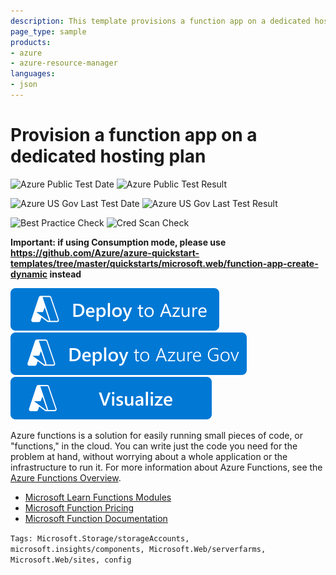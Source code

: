 ```yaml
---
description: This template provisions a function app on a dedicated hosting plan, meaning it will be run and billed just like any App Service site. There are other templates available for provisioning on a dynamic hosting plan.
page_type: sample
products:
- azure
- azure-resource-manager
languages:
- json
---
```

# Provision a function app on a dedicated hosting plan

![Azure Public Test Date](https://azurequickstartsservice.blob.core.windows.net/badges/quickstarts/microsoft.web/function-app-create-dedicated/PublicLastTestDate.svg)
![Azure Public Test Result](https://azurequickstartsservice.blob.core.windows.net/badges/quickstarts/microsoft.web/function-app-create-dedicated/PublicDeployment.svg)

![Azure US Gov Last Test Date](https://azurequickstartsservice.blob.core.windows.net/badges/quickstarts/microsoft.web/function-app-create-dedicated/FairfaxLastTestDate.svg)
![Azure US Gov Last Test Result](https://azurequickstartsservice.blob.core.windows.net/badges/quickstarts/microsoft.web/function-app-create-dedicated/FairfaxDeployment.svg)

![Best Practice Check](https://azurequickstartsservice.blob.core.windows.net/badges/quickstarts/microsoft.web/function-app-create-dedicated/BestPracticeResult.svg)
![Cred Scan Check](https://azurequickstartsservice.blob.core.windows.net/badges/quickstarts/microsoft.web/function-app-create-dedicated/CredScanResult.svg)

**Important: if using Consumption mode, please use https://github.com/Azure/azure-quickstart-templates/tree/master/quickstarts/microsoft.web/function-app-create-dynamic instead**

[![Deploy To Azure](https://raw.githubusercontent.com/Azure/azure-quickstart-templates/master/1-CONTRIBUTION-GUIDE/images/deploytoazure.svg?sanitize=true)](https://portal.azure.com/#create/Microsoft.Template/uri/https%3A%2F%2Fraw.githubusercontent.com%2FAzure%2Fazure-quickstart-templates%2Fmaster%2Fquickstarts%2Fmicrosoft.web%2Ffunction-app-create-dedicated%2Fazuredeploy.json)
[![Deploy To Azure US Gov](https://raw.githubusercontent.com/Azure/azure-quickstart-templates/master/1-CONTRIBUTION-GUIDE/images/deploytoazuregov.svg?sanitize=true)](https://portal.azure.us/#create/Microsoft.Template/uri/https%3A%2F%2Fraw.githubusercontent.com%2FAzure%2Fazure-quickstart-templates%2Fmaster%2Fquickstarts%2Fmicrosoft.web%2Ffunction-app-create-dedicated%2Fazuredeploy.json)
[![Visualize](https://raw.githubusercontent.com/Azure/azure-quickstart-templates/master/1-CONTRIBUTION-GUIDE/images/visualizebutton.svg?sanitize=true)](http://armviz.io/#/?load=https%3A%2F%2Fraw.githubusercontent.com%2FAzure%2Fazure-quickstart-templates%2Fmaster%2Fquickstarts%2Fmicrosoft.web%2Ffunction-app-create-dedicated%2Fazuredeploy.json)

Azure functions is a solution for easily running small pieces of code, or "functions," in the cloud. You can write just the code you need for the problem at hand, without worrying about a whole application or the infrastructure to run it. For more information about Azure Functions, see the [Azure Functions Overview](https://azure.microsoft.com/documentation/articles/functions-overview/).

- [Microsoft Learn Functions Modules](https://docs.microsoft.com/learn/browse/?products=azure-functions)
- [Microsoft Function Pricing](https://azure.microsoft.com/pricing/details/functions/)
- [Microsoft Function Documentation](https://docs.microsoft.com/azure/azure-functions/)

`Tags: Microsoft.Storage/storageAccounts, microsoft.insights/components, Microsoft.Web/serverfarms, Microsoft.Web/sites, config`
